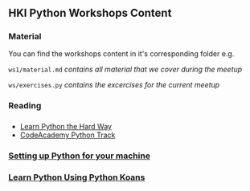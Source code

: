 ## HKI Python Workshops Content
#####

### Material
You can find the workshops content in it's corresponding folder e.g.

`ws1/material.md` *contains all material that we cover during the meetup*

`ws/exercises.py` *contains the excercises for the current meetup*


### Reading
#####
* [Learn Python the Hard Way](http://learnpythonthehardway.org/book/)
* [CodeAcademy Python Track](http://www.codecademy.com/en/tracks/python)



### [Setting up Python for your machine](https://wiki.python.org/moin/BeginnersGuide/Download)


### [Learn Python Using Python Koans](https://github.com/gregmalcolm/python_koans)

